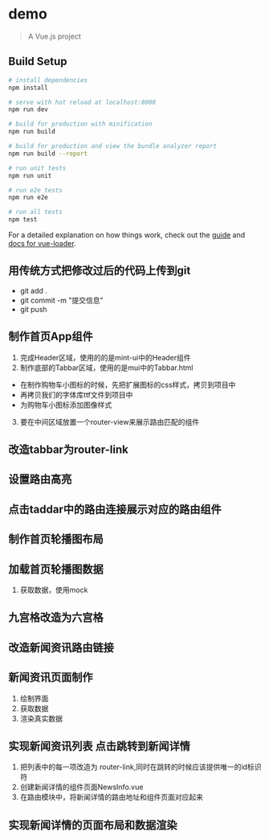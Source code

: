 # demo

> A Vue.js project

## Build Setup

``` bash
# install dependencies
npm install

# serve with hot reload at localhost:8080
npm run dev

# build for production with minification
npm run build

# build for production and view the bundle analyzer report
npm run build --report

# run unit tests
npm run unit

# run e2e tests
npm run e2e

# run all tests
npm test
```

For a detailed explanation on how things work, check out the [guide](http://vuejs-templates.github.io/webpack/) and [docs for vue-loader](http://vuejs.github.io/vue-loader).

## 用传统方式把修改过后的代码上传到git
- git add .
- git commit -m "提交信息"
- git push 

## 制作首页App组件
1. 完成Header区域，使用的的是mint-ui中的Header组件
2. 制作底部的Tabbar区域，使用的是mui中的Tabbar.html
  + 在制作购物车小图标的时候，先把扩展图标的css样式，拷贝到项目中
  + 再拷贝我们的字体库ttf文件到项目中
  + 为购物车小图标添加图像样式
3. 要在中间区域放置一个router-view来展示路由匹配的组件

## 改造tabbar为router-link

## 设置路由高亮

## 点击taddar中的路由连接展示对应的路由组件

## 制作首页轮播图布局

## 加载首页轮播图数据
1. 获取数据，使用mock

## 九宫格改造为六宫格

## 改造新闻资讯路由链接

## 新闻资讯页面制作
1. 绘制界面
2. 获取数据
3. 渲染真实数据

## 实现新闻资讯列表 点击跳转到新闻详情
1. 把列表中的每一项改造为 router-link,同时在跳转的时候应该提供唯一的id标识符
2. 创建新闻详情的组件页面NewsInfo.vue
3. 在路由模块中，将新闻详情的路由地址和组件页面对应起来

## 实现新闻详情的页面布局和数据渲染
